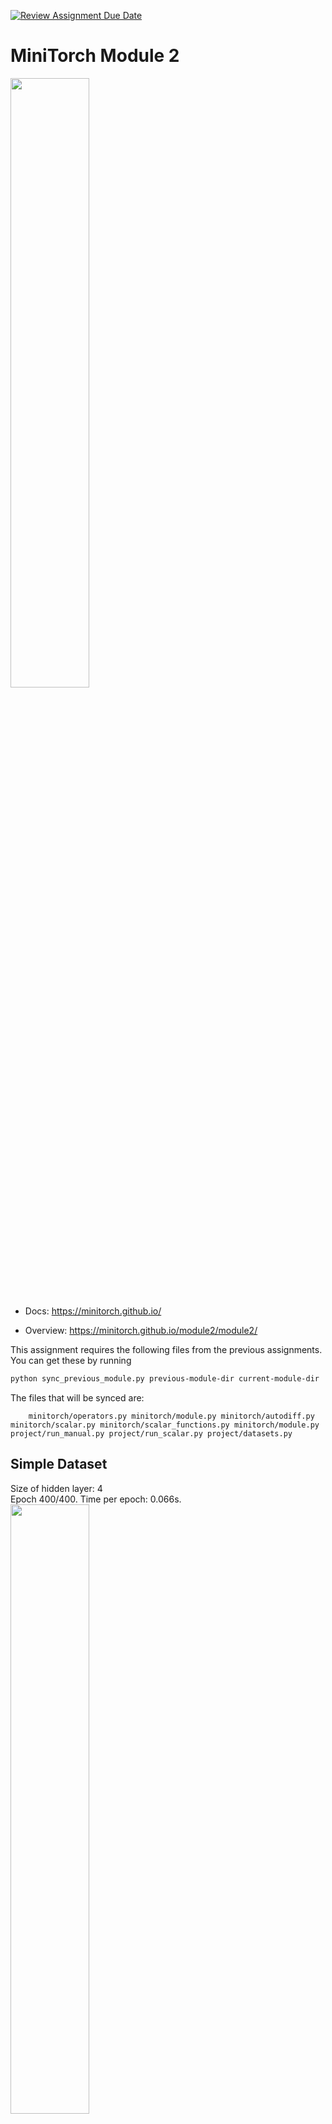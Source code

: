 [![Review Assignment Due Date](https://classroom.github.com/assets/deadline-readme-button-22041afd0340ce965d47ae6ef1cefeee28c7c493a6346c4f15d667ab976d596c.svg)](https://classroom.github.com/a/YFgwt0yY)
# MiniTorch Module 2

<img src="https://minitorch.github.io/minitorch.svg" width="50%">


* Docs: https://minitorch.github.io/

* Overview: https://minitorch.github.io/module2/module2/

This assignment requires the following files from the previous assignments. You can get these by running

```bash
python sync_previous_module.py previous-module-dir current-module-dir
```

The files that will be synced are:

        minitorch/operators.py minitorch/module.py minitorch/autodiff.py minitorch/scalar.py minitorch/scalar_functions.py minitorch/module.py project/run_manual.py project/run_scalar.py project/datasets.py


## Simple Dataset
Size of hidden layer: 4 \
Epoch 400/400. Time per epoch: 0.066s. \
<img src="simple.png" width="50%"> \
Epoch: 0/400, loss: 0, correct: 0
Epoch: 10/400, loss: 33.57299730389755, correct: 28
Epoch: 20/400, loss: 33.089406555257334, correct: 45
Epoch: 30/400, loss: 32.742879941048436, correct: 46
Epoch: 40/400, loss: 32.35676863205014, correct: 46
Epoch: 50/400, loss: 31.880367524611174, correct: 46
Epoch: 60/400, loss: 31.347996523412334, correct: 46
Epoch: 70/400, loss: 30.694510662871913, correct: 46
Epoch: 80/400, loss: 29.910911987003843, correct: 46
Epoch: 90/400, loss: 28.95668610573723, correct: 46
Epoch: 100/400, loss: 27.617403413055897, correct: 46
Epoch: 110/400, loss: 25.2516390062346, correct: 45
Epoch: 120/400, loss: 22.164087135972, correct: 46
Epoch: 130/400, loss: 19.592099159645677, correct: 46
Epoch: 140/400, loss: 17.279330697144953, correct: 46
Epoch: 150/400, loss: 15.162643004649782, correct: 46
Epoch: 160/400, loss: 13.352944796040093, correct: 46
Epoch: 170/400, loss: 11.849341535031108, correct: 47
Epoch: 180/400, loss: 10.632169412405675, correct: 49
Epoch: 190/400, loss: 9.634884175137568, correct: 50
Epoch: 200/400, loss: 8.7946377915553, correct: 50
Epoch: 210/400, loss: 8.07408997878596, correct: 50
Epoch: 220/400, loss: 7.446785624265899, correct: 50
Epoch: 230/400, loss: 6.888343472198797, correct: 50
Epoch: 240/400, loss: 6.3889027997740255, correct: 50
Epoch: 250/400, loss: 5.947755582045013, correct: 50
Epoch: 260/400, loss: 5.544081176897771, correct: 50
Epoch: 270/400, loss: 5.163970768498342, correct: 50
Epoch: 280/400, loss: 4.826497923340534, correct: 50
Epoch: 290/400, loss: 4.539247881590794, correct: 50
Epoch: 300/400, loss: 4.284276142354855, correct: 50
Epoch: 310/400, loss: 4.0524532700321805, correct: 50
Epoch: 320/400, loss: 3.8436051026280187, correct: 50
Epoch: 330/400, loss: 3.6571368386076752, correct: 50
Epoch: 340/400, loss: 3.485042641734463, correct: 50
Epoch: 350/400, loss: 3.3259066010661305, correct: 50
Epoch: 360/400, loss: 3.1783582702528888, correct: 50
Epoch: 370/400, loss: 3.0415833769409373, correct: 50
Epoch: 380/400, loss: 2.915260444696786, correct: 50
Epoch: 390/400, loss: 2.7974401243351354, correct: 50
Epoch: 400/400, loss: 2.6870805130708577, correct: 50

## Diagonal Dataset
Size of hidden layer: 8 \
Epoch 800/800. Time per epoch: 0.179s. \
<img src="diag.png" width="50%"> \
Epoch: 0/800, loss: 0, correct: 0
Epoch: 10/800, loss: 16.06994021575489, correct: 45
Epoch: 20/800, loss: 15.23046431883983, correct: 45
Epoch: 30/800, loss: 14.85482113999048, correct: 45
Epoch: 40/800, loss: 14.511443041723883, correct: 45
Epoch: 50/800, loss: 14.200864357337807, correct: 45
Epoch: 60/800, loss: 13.915175845422837, correct: 45
Epoch: 70/800, loss: 13.628923147358696, correct: 45
Epoch: 80/800, loss: 13.339540129381595, correct: 45
Epoch: 90/800, loss: 13.047369189146787, correct: 45
Epoch: 100/800, loss: 12.75322574102721, correct: 45
Epoch: 110/800, loss: 12.456758363926467, correct: 45
Epoch: 120/800, loss: 12.158800170276711, correct: 45
Epoch: 130/800, loss: 11.861624932688253, correct: 45
Epoch: 140/800, loss: 11.566771494801761, correct: 45
Epoch: 150/800, loss: 11.275023640797228, correct: 45
Epoch: 160/800, loss: 10.987669711375121, correct: 45
Epoch: 170/800, loss: 10.70587285298944, correct: 45
Epoch: 180/800, loss: 10.429084121300217, correct: 45
Epoch: 190/800, loss: 10.158106756269907, correct: 45
Epoch: 200/800, loss: 9.894971391155353, correct: 45
Epoch: 210/800, loss: 9.640126194826186, correct: 45
Epoch: 220/800, loss: 9.392466770748875, correct: 45
Epoch: 230/800, loss: 9.146538131705746, correct: 45
Epoch: 240/800, loss: 8.909336238387255, correct: 45
Epoch: 250/800, loss: 8.681845148994746, correct: 46
Epoch: 260/800, loss: 8.467091692848731, correct: 46
Epoch: 270/800, loss: 8.260428502742231, correct: 46
Epoch: 280/800, loss: 8.061580755755244, correct: 46
Epoch: 290/800, loss: 7.8710428737845515, correct: 46
Epoch: 300/800, loss: 7.678812472090039, correct: 46
Epoch: 310/800, loss: 7.48845917645425, correct: 46
Epoch: 320/800, loss: 7.306904260231613, correct: 46
Epoch: 330/800, loss: 7.1328541595193995, correct: 47
Epoch: 340/800, loss: 6.947426547491804, correct: 47
Epoch: 350/800, loss: 6.798079532649021, correct: 47
Epoch: 360/800, loss: 6.653708541894957, correct: 47
Epoch: 370/800, loss: 6.5138739198287485, correct: 47
Epoch: 380/800, loss: 6.379613928237456, correct: 47
Epoch: 390/800, loss: 6.250632778744865, correct: 47
Epoch: 400/800, loss: 6.126673437638215, correct: 47
Epoch: 410/800, loss: 6.007449933316933, correct: 47
Epoch: 420/800, loss: 5.8932192792922615, correct: 47
Epoch: 430/800, loss: 5.783633368369942, correct: 47
Epoch: 440/800, loss: 5.677836782754092, correct: 47
Epoch: 450/800, loss: 5.575631769738037, correct: 47
Epoch: 460/800, loss: 5.476837039185721, correct: 47
Epoch: 470/800, loss: 5.381277480676788, correct: 47
Epoch: 480/800, loss: 5.288796978582159, correct: 48
Epoch: 490/800, loss: 5.199253367096792, correct: 48
Epoch: 500/800, loss: 5.112505329844149, correct: 48
Epoch: 510/800, loss: 5.028423716016223, correct: 48
Epoch: 520/800, loss: 4.946888020739776, correct: 48
Epoch: 530/800, loss: 4.867785251953773, correct: 48
Epoch: 540/800, loss: 4.791008738448683, correct: 48
Epoch: 550/800, loss: 4.716457973049904, correct: 48
Epoch: 560/800, loss: 4.64505470623394, correct: 48
Epoch: 570/800, loss: 4.576563967444927, correct: 48
Epoch: 580/800, loss: 4.50981949852304, correct: 48
Epoch: 590/800, loss: 4.444758310500594, correct: 48
Epoch: 600/800, loss: 4.381321175960878, correct: 48
Epoch: 610/800, loss: 4.319451853396937, correct: 48
Epoch: 620/800, loss: 4.259096691599101, correct: 48
Epoch: 630/800, loss: 4.200204220248339, correct: 48
Epoch: 640/800, loss: 4.142725286670897, correct: 48
Epoch: 650/800, loss: 4.086612685317732, correct: 48
Epoch: 660/800, loss: 4.0318210646809, correct: 48
Epoch: 670/800, loss: 3.9783068192173783, correct: 48
Epoch: 680/800, loss: 3.9260281266150074, correct: 49
Epoch: 690/800, loss: 3.8749475184313287, correct: 49
Epoch: 700/800, loss: 3.816098096852178, correct: 49
Epoch: 710/800, loss: 3.7393756942050924, correct: 49
Epoch: 720/800, loss: 3.664761620322032, correct: 49
Epoch: 730/800, loss: 3.592405855939552, correct: 49
Epoch: 740/800, loss: 3.522125347059637, correct: 49
Epoch: 750/800, loss: 3.4537245033161383, correct: 49
Epoch: 760/800, loss: 3.3854123882057237, correct: 49
Epoch: 770/800, loss: 3.3225753043292503, correct: 50
Epoch: 780/800, loss: 3.278700435081608, correct: 50
Epoch: 790/800, loss: 3.235493518794116, correct: 50
Epoch: 800/800, loss: 3.193420666577808, correct: 50

## Split Dataset
Size of hidden layer: 8 \
Epoch 450/450. Time per epoch: 0.177s. \
<img src="split.png" width="50%"> \
Epoch: 0/450, loss: 0, correct: 0
Epoch: 10/450, loss: 33.27172188005822, correct: 26
Epoch: 20/450, loss: 32.47359507065071, correct: 36
Epoch: 30/450, loss: 32.057872266907296, correct: 35
Epoch: 40/450, loss: 31.624891589639347, correct: 35
Epoch: 50/450, loss: 31.226312081825892, correct: 35
Epoch: 60/450, loss: 30.85324875851081, correct: 34
Epoch: 70/450, loss: 30.486128100960943, correct: 34
Epoch: 80/450, loss: 30.117888963084294, correct: 34
Epoch: 90/450, loss: 29.732123930410644, correct: 35
Epoch: 100/450, loss: 29.246817845510833, correct: 35
Epoch: 110/450, loss: 28.783780503240692, correct: 35
Epoch: 120/450, loss: 28.322002728720157, correct: 35
Epoch: 130/450, loss: 27.832926945879883, correct: 36
Epoch: 140/450, loss: 27.325094394033396, correct: 36
Epoch: 150/450, loss: 26.79165200338023, correct: 36
Epoch: 160/450, loss: 26.231397515118616, correct: 37
Epoch: 170/450, loss: 25.65147023140294, correct: 37
Epoch: 180/450, loss: 25.04831778411707, correct: 37
Epoch: 190/450, loss: 24.39298417193521, correct: 38
Epoch: 200/450, loss: 23.675333251688684, correct: 39
Epoch: 210/450, loss: 22.91300416458452, correct: 40
Epoch: 220/450, loss: 22.124650433371745, correct: 42
Epoch: 230/450, loss: 21.322594704386876, correct: 43
Epoch: 240/450, loss: 20.4898708573997, correct: 43
Epoch: 250/450, loss: 19.62368199142097, correct: 43
Epoch: 260/450, loss: 18.727133498480192, correct: 46
Epoch: 270/450, loss: 17.82177103720083, correct: 47
Epoch: 280/450, loss: 16.919011103572505, correct: 47
Epoch: 290/450, loss: 16.03766006185665, correct: 49
Epoch: 300/450, loss: 15.184210786947737, correct: 49
Epoch: 310/450, loss: 14.345427109172137, correct: 49
Epoch: 320/450, loss: 13.572121164282064, correct: 49
Epoch: 330/450, loss: 12.849742173316281, correct: 50
Epoch: 340/450, loss: 12.176078166003649, correct: 50
Epoch: 350/450, loss: 11.553371633147558, correct: 50
Epoch: 360/450, loss: 10.978158809851054, correct: 50
Epoch: 370/450, loss: 10.448239329000119, correct: 50
Epoch: 380/450, loss: 9.959772365101019, correct: 50
Epoch: 390/450, loss: 9.509379400317421, correct: 50
Epoch: 400/450, loss: 9.093815365348926, correct: 50
Epoch: 410/450, loss: 8.710023249503898, correct: 50
Epoch: 420/450, loss: 8.35515683807772, correct: 50
Epoch: 430/450, loss: 8.026590041923386, correct: 50
Epoch: 440/450, loss: 7.7219248290435, correct: 50
Epoch: 450/450, loss: 7.4395728119470865, correct: 50

## Xor Dataset
Size of hidden layer: 8 \
Epoch 1200/1200. Time per epoch: 0.188s. \
<img src="xor.png" width="50%"> \
Epoch: 0/1200, loss: 0, correct: 0
Epoch: 10/1200, loss: 39.4761845891059, correct: 23
Epoch: 20/1200, loss: 36.766649954061826, correct: 32
Epoch: 30/1200, loss: 36.00775611073328, correct: 33
Epoch: 40/1200, loss: 35.44020329751541, correct: 33
Epoch: 50/1200, loss: 34.99550477435304, correct: 34
Epoch: 60/1200, loss: 34.59902781755208, correct: 35
Epoch: 70/1200, loss: 34.22659195736742, correct: 35
Epoch: 80/1200, loss: 33.88238909939966, correct: 35
Epoch: 90/1200, loss: 33.56396438887216, correct: 35
Epoch: 100/1200, loss: 33.242138767587704, correct: 35
Epoch: 110/1200, loss: 32.909030720408474, correct: 35
Epoch: 120/1200, loss: 32.60540316812264, correct: 34
Epoch: 130/1200, loss: 32.2912383275883, correct: 34
Epoch: 140/1200, loss: 31.99580935044221, correct: 34
Epoch: 150/1200, loss: 31.68044356216454, correct: 34
Epoch: 160/1200, loss: 31.360359432480365, correct: 36
Epoch: 170/1200, loss: 30.992619686751382, correct: 39
Epoch: 180/1200, loss: 30.53935771567996, correct: 39
Epoch: 190/1200, loss: 29.96582249409116, correct: 40
Epoch: 200/1200, loss: 29.329768943797646, correct: 43
Epoch: 210/1200, loss: 28.732522972419012, correct: 44
Epoch: 220/1200, loss: 28.20114192711984, correct: 45
Epoch: 230/1200, loss: 27.673014380369445, correct: 45
Epoch: 240/1200, loss: 27.077217023978875, correct: 44
Epoch: 250/1200, loss: 26.552208443071713, correct: 44
Epoch: 260/1200, loss: 26.117711384724526, correct: 44
Epoch: 270/1200, loss: 25.72324694186238, correct: 45
Epoch: 280/1200, loss: 25.35517067569635, correct: 45
Epoch: 290/1200, loss: 25.007903549004855, correct: 45
Epoch: 300/1200, loss: 24.67771617865722, correct: 45
Epoch: 310/1200, loss: 24.356183781899446, correct: 45
Epoch: 320/1200, loss: 24.03954421193383, correct: 45
Epoch: 330/1200, loss: 23.734535672695994, correct: 46
Epoch: 340/1200, loss: 23.44304196119631, correct: 46
Epoch: 350/1200, loss: 23.16007099083202, correct: 46
Epoch: 360/1200, loss: 22.883018879365675, correct: 46
Epoch: 370/1200, loss: 22.61268810788323, correct: 46
Epoch: 380/1200, loss: 22.34525548789207, correct: 46
Epoch: 390/1200, loss: 22.081159325690333, correct: 46
Epoch: 400/1200, loss: 21.822287391559385, correct: 46
Epoch: 410/1200, loss: 21.565148131066845, correct: 46
Epoch: 420/1200, loss: 21.316534033398103, correct: 46
Epoch: 430/1200, loss: 21.071770459799133, correct: 46
Epoch: 440/1200, loss: 20.832872337228054, correct: 46
Epoch: 450/1200, loss: 20.598636948117736, correct: 46
Epoch: 460/1200, loss: 20.367407587920873, correct: 46
Epoch: 470/1200, loss: 20.14156049151523, correct: 46
Epoch: 480/1200, loss: 19.91835009628698, correct: 46
Epoch: 490/1200, loss: 19.69971956548912, correct: 46
Epoch: 500/1200, loss: 19.48643579445861, correct: 46
Epoch: 510/1200, loss: 19.276238974502032, correct: 46
Epoch: 520/1200, loss: 19.069974470788377, correct: 46
Epoch: 530/1200, loss: 18.866433742026526, correct: 46
Epoch: 540/1200, loss: 18.6657178187855, correct: 46
Epoch: 550/1200, loss: 18.46957420386872, correct: 46
Epoch: 560/1200, loss: 18.277444897128376, correct: 46
Epoch: 570/1200, loss: 18.08562765226163, correct: 46
Epoch: 580/1200, loss: 17.893071111525135, correct: 46
Epoch: 590/1200, loss: 17.709341461789982, correct: 46
Epoch: 600/1200, loss: 17.52818087315386, correct: 46
Epoch: 610/1200, loss: 17.351526745187638, correct: 46
Epoch: 620/1200, loss: 17.178657591849625, correct: 46
Epoch: 630/1200, loss: 17.003079627176025, correct: 46
Epoch: 640/1200, loss: 16.82681506283957, correct: 46
Epoch: 650/1200, loss: 16.65424818243347, correct: 46
Epoch: 660/1200, loss: 16.486088668949645, correct: 46
Epoch: 670/1200, loss: 16.321720846600794, correct: 46
Epoch: 680/1200, loss: 16.160567436993556, correct: 46
Epoch: 690/1200, loss: 16.003746885143464, correct: 46
Epoch: 700/1200, loss: 15.848342194070927, correct: 46
Epoch: 710/1200, loss: 15.695686516802116, correct: 46
Epoch: 720/1200, loss: 15.545500057055033, correct: 46
Epoch: 730/1200, loss: 15.397663561537112, correct: 46
Epoch: 740/1200, loss: 15.25211752242957, correct: 47
Epoch: 750/1200, loss: 15.108957813127079, correct: 47
Epoch: 760/1200, loss: 14.967571803558904, correct: 47
Epoch: 770/1200, loss: 14.828479374827364, correct: 48
Epoch: 780/1200, loss: 14.691433457428598, correct: 49
Epoch: 790/1200, loss: 14.559424300141519, correct: 49
Epoch: 800/1200, loss: 14.425811709522701, correct: 49
Epoch: 810/1200, loss: 14.292157474411452, correct: 49
Epoch: 820/1200, loss: 14.162603499750265, correct: 49
Epoch: 830/1200, loss: 14.03734084143498, correct: 49
Epoch: 840/1200, loss: 13.911682256106165, correct: 49
Epoch: 850/1200, loss: 13.785032925342358, correct: 49
Epoch: 860/1200, loss: 13.665016595037537, correct: 49
Epoch: 870/1200, loss: 13.544755519763578, correct: 49
Epoch: 880/1200, loss: 13.423928640716209, correct: 49
Epoch: 890/1200, loss: 13.3086051094952, correct: 49
Epoch: 900/1200, loss: 13.19179178003626, correct: 49
Epoch: 910/1200, loss: 13.07443198153383, correct: 49
Epoch: 920/1200, loss: 12.961694836963305, correct: 49
Epoch: 930/1200, loss: 12.854710981852927, correct: 49
Epoch: 940/1200, loss: 12.748358274004941, correct: 50
Epoch: 950/1200, loss: 12.640572036870978, correct: 50
Epoch: 960/1200, loss: 12.534684856303524, correct: 50
Epoch: 970/1200, loss: 12.426879590912835, correct: 50
Epoch: 980/1200, loss: 12.324538406347921, correct: 50
Epoch: 990/1200, loss: 12.221648196933744, correct: 50
Epoch: 1000/1200, loss: 12.121643774900885, correct: 50
Epoch: 1010/1200, loss: 12.021714628099055, correct: 50
Epoch: 1020/1200, loss: 11.921449566892932, correct: 51
Epoch: 1030/1200, loss: 11.823263173376521, correct: 51
Epoch: 1040/1200, loss: 11.728410316711715, correct: 51
Epoch: 1050/1200, loss: 11.63421342622256, correct: 51
Epoch: 1060/1200, loss: 11.53831676803478, correct: 51
Epoch: 1070/1200, loss: 11.446828218909802, correct: 51
Epoch: 1080/1200, loss: 11.355806963256944, correct: 51
Epoch: 1090/1200, loss: 11.264029477542431, correct: 51
Epoch: 1100/1200, loss: 11.175525644114737, correct: 51
Epoch: 1110/1200, loss: 11.087490877697238, correct: 51
Epoch: 1120/1200, loss: 11.002157316995406, correct: 51
Epoch: 1130/1200, loss: 10.915900070331238, correct: 51
Epoch: 1140/1200, loss: 10.831826411430283, correct: 51
Epoch: 1150/1200, loss: 10.750369342105548, correct: 51
Epoch: 1160/1200, loss: 10.667159008302711, correct: 51
Epoch: 1170/1200, loss: 10.586271495152408, correct: 51
Epoch: 1180/1200, loss: 10.506549717877606, correct: 51
Epoch: 1190/1200, loss: 10.427937358778568, correct: 51
Epoch: 1200/1200, loss: 10.350332349564164, correct: 51